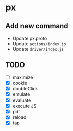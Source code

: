 # px

## Add new command

- Update px.proto
- Update `actions/index.js`
- Update `driver/index.js`

## TODO

- [ ] maximize
- [x] cookie
- [x] doubleClick
- [x] emulate
- [x] evaluate
- [x] execute JS
- [x] pdf
- [x] reload
- [x] tap
